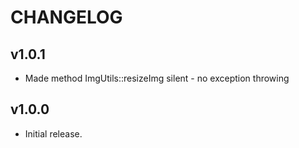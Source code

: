 # CHANGELOG

## v1.0.1

* Made method ImgUtils::resizeImg silent - no exception throwing

## v1.0.0

* Initial release.
